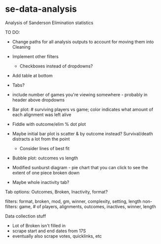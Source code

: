 # se-data-analysis
Analysis of Sanderson Elimination statistics 


TO DO:
- Change paths for all analysis outputs to account for moving them into Cleaning

- Implement other filters
    - Checkboxes instead of dropdowns? 
- Add table at bottom
- Tabs? 
- include number of games you're viewing somewhere - probably in header above dropdowns

- Bar plot: # surviving players vs game; color indicates what amount of each alignment was left alive
- Fiddle with outcome/elim % dot plot
- Maybe initial bar plot is scatter & by outcome instead? Survival/death distracts a lot from the point
    - Consider lines of best fit
- Bubble plot: outcomes vs length
- Modified sunburst diagram - pie chart that you can click to see the extent of one piece broken down
- Maybe whole inactivity tab? 

Tab options: Outcomes, Broken, Inactivity, format? 

filters: format, broken, mod, gm, winner, complexity, setting, length
non-filters: game, # of players, alignments, outcomes, inactives, winner, length


Data collection stuff
- Lot of Broken isn't filled in
- scrape start and end dates from 17S
- eventually also scrape votes, quicklinks, etc
